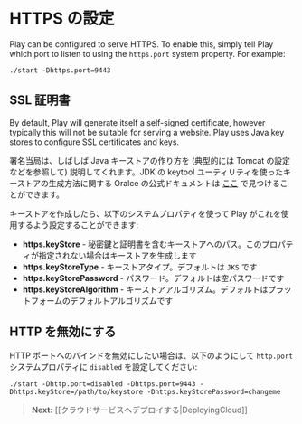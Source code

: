 <!--
# Configuring HTTPS
-->
# HTTPS の設定

Play can be configured to serve HTTPS.  To enable this, simply tell Play which port to listen to using the `https.port` system property.  For example:

    ./start -Dhttps.port=9443

<!--
## SSL Certificates
-->
## SSL 証明書

By default, Play will generate itself a self-signed certificate, however typically this will not be suitable for serving a website.  Play uses Java key stores to configure SSL certificates and keys.

<!--
Signing authorities often provide instructions on how to create a Java keystore (typically with reference to Tomcat configuration).  The official Oracle documentation on how to generate keystores using the JDK keytool utility can be found [here](http://docs.oracle.com/javase/7/docs/technotes/tools/solaris/keytool.html).
-->
署名当局は、しばしば Java キーストアの作り方を (典型的には Tomcat の設定などを参照して) 説明してくれます。JDK の keytool ユーティリティを使ったキーストアの生成方法に関する Oralce の公式ドキュメントは [ここ](http://docs.oracle.com/javase/7/docs/technotes/tools/solaris/keytool.html) で見つけることができます。

<!--
Having created your keystore, the following system properties can be used to configure Play to use it:
-->
キーストアを作成したら、以下のシステムプロパティを使って Play がこれを使用するよう設定することができます:

<!--
* **https.keyStore** - The path to the keystore containing the private key and certificate, if not provided generates a keystore for you
* **https.keyStoreType** - The key store type, defaults to `JKS`
* **https.keyStorePassword** - The password, defaults to a blank password
* **https.keyStoreAlgorithm** - The key store algorithm, defaults to the platforms default algorithm
-->
* **https.keyStore** - 秘密鍵と証明書を含むキーストアへのパス。このプロパティが指定されない場合はキーストアを生成します
* **https.keyStoreType** - キーストアタイプ。デフォルトは `JKS` です
* **https.keyStorePassword** - パスワード。デフォルトは空パスワードです
* **https.keyStoreAlgorithm** - キーストアアルゴリズム。デフォルトはプラットフォームのデフォルトアルゴリズムです

<!--
## Turning HTTP off
-->
## HTTP を無効にする

<!--
To disable binding on the HTTP port, set the `http.port` system property to be `disabled`, eg:
-->
HTTP ポートへのバインドを無効にしたい場合は、以下のようにして `http.port` システムプロパティに `disabled` を設定してください:

    ./start -Dhttp.port=disabled -Dhttps.port=9443 -Dhttps.keyStore=/path/to/keystore -Dhttps.keyStorePassword=changeme

<!--
> **Next:** [[Deploying to a cloud service|DeployingCloud]]
-->
> **Next:** [[クラウドサービスへデプロイする|DeployingCloud]]
